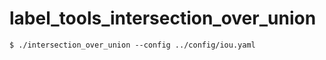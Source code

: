 # label_tools_intersection_over_union

```
$ ./intersection_over_union --config ../config/iou.yaml
```

